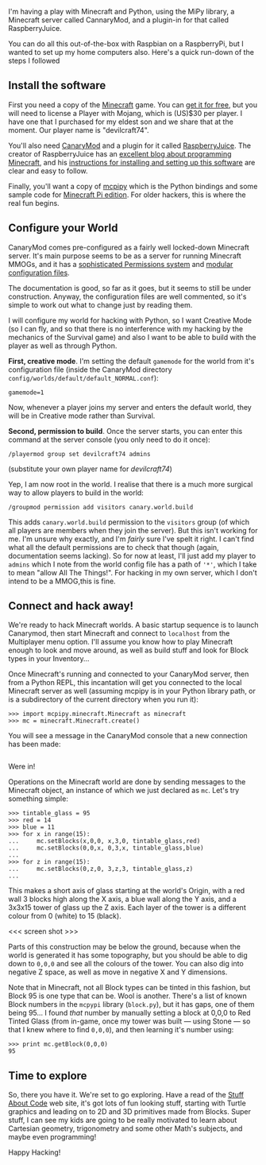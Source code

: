 <!-- 
.. title: Hacking Minecraft with Python
.. slug: minecraft-python-0
.. date: 2015-05-30 10:07:34 UTC+10:00
.. tags: hacking, minecraft, python, canarymod, RaspberryJuice, RaspberryPi, CodeKids
.. category: 
.. link: 
.. description: Initial setup for Minecraft on a PC
.. type: text
-->

I'm having a play with Minecraft and Python, using the MiPy library, a
Minecraft server called CannaryMod, and a plugin-in for that called
RaspberryJuice.

You can do all this out-of-the-box with Raspbian on a RaspberryPi, but
I wanted to set up my home computers also.  Here's a quick run-down of
the steps I followed

<!-- TEASER_END -->

Install the software
----

First you need a copy of the [Minecraft](https://minecraft.net)
game. You can [get it for free](https://minecraft.net/download), but
you will need to license a Player with Mojang, which is (US)$30 per
player.  I have one that I purchased for my eldest son and we share
that at the moment. Our player name is "devilcraft74".

You'll also need [CanaryMod](http://canarymod.net/) and a plugin for
it called
[RaspberryJuice](https://github.com/martinohanlon/canaryraspberryjuice). The
creator of RaspberryJuice has an
[excellent blog about programming Minecraft](http://www.stuffaboutcode.com),
and his
[instructions for installing and setting up this software](http://www.stuffaboutcode.com/2014/10/minecraft-raspberryjuice-and-canarymod.html)
are clear and easy to follow.

Finally, you'll want a copy of
[mcpipy](https://github.com/brooksc/mcpipy) which is the Python
bindings and some sample code for
[Minecraft Pi edition](http://pi.minecraft.net/). For older hackers,
this is where the real fun begins.

Configure your World
----

CanaryMod comes pre-configured as a fairly well locked-down Minecraft
server. It's main purpose seems to be as a server for running
Minecraft MMOGs, and it has a
[sophisticated Permissions system](http://canarymod.net/books/canarymod-admin-guide/permissions-and-groups)
and
[modular configuration files](http://canarymod.net/books/canarymod-admin-guide/setting-your-server).

The documentation is good, so far as it goes, but it seems to still be
under construction.  Anyway, the configuration files are well
commented, so it's simple to work out what to change just by reading
them.

I will configure my world for hacking with Python, so I want Creative
Mode (so I can fly, and so that there is no interference with my
hacking by the mechanics of the Survival game) and also I want to be
able to build with the player as well as through Python.

**First, creative mode**. I'm setting the default `gamemode` for the
world from it's configuration file (inside the CanaryMod directory
`config/worlds/default/default_NORMAL.conf`):

```
gamemode=1
```

Now, whenever a player joins my server and enters the default world,
they will be in Creative mode rather than Survival.

**Second, permission to build**.  Once the server starts, you can enter
this command at the server console (you only need to do it once):

`/playermod group set devilcraft74 admins`

(substitute your own player name for *devilcraft74*)

Yep, I am now root in the world.  I realise that there is a much more
surgical way to allow players to build in the world:

`/groupmod permission add visitors canary.world.build`

This adds `canary.world.build` permission to the `visitors` group (of
which all players are members when they join the server).  But this
isn't working for me.  I'm unsure why exactly, and I'm *fairly* sure
I've spelt it right. I can't find what all the default permissions are
to check that though (again, documentation seems lacking). So for now
at least, I'll just add my player to `admins` which I note from the
world config file has a path of `'*'`, which I take to mean
"allow All The Things!". For hacking in my own server, which I don't
intend to be a MMOG,this is fine.

Connect and hack away!
----

We're ready to hack Minecraft worlds.  A basic startup sequence is to
launch Canarymod, then start Minecraft and connect to `localhost` from
the Multiplayer menu option. I'll assume you know how to play
Minecraft enough to look and move around, as well as build stuff and
look for Block types in your Inventory&hellip;

Once Minecraft's running and connected to your CanaryMod server, then
from a Python REPL, this incantation will get you connected to the
local Minecraft server as well (assuming mcpipy is in your
Python library path, or is a subdirectory of the current directory
when you run it):

```
>>> import mcpipy.minecraft.Minecraft as minecraft
>>> mc = minecraft.Minecraft.create()
```

You will see a message in the CanaryMod console that a new connection
has been made:

```
```

Were in!

Operations on the Minecraft world are done by sending messages to the
Minecraft object, an instance of which we just declared as `mc`. Let's
try something simple:

```
>>> tintable_glass = 95
>>> red = 14
>>> blue = 11
>>> for x in range(15):
...     mc.setBlocks(x,0,0, x,3,0, tintable_glass,red)
...     mc.setBlocks(0,0,x, 0,3,x, tintable_glass,blue)
...
>>> for z in range(15):
...     mc.setBlocks(0,z,0, 3,z,3, tintable_glass,z)
...
```

This makes a short axis of glass starting at the world's Origin, with
a red wall 3 blocks high along the X axis, a blue wall along the Y
axis, and a 3x3x15 tower of glass up the Z axis. Each layer of
the tower is a different colour from 0 (white) to 15 (black).

<<< screen shot >>>

Parts of this construction may be below the ground, because when the
world is generated it has some topography, but you should be able to
dig down to `0,0,0` and see all the colours of the tower. You can also
dig into negative Z space, as well as move in negative X and Y
dimensions.

Note that in Minecraft, not all Block types can be tinted in this
fashion, but Block 95 is one type that can be. Wool is
another. There's a list of known Block numbers in the `mcpypi` library
(`block.py`), but it has gaps, one of them being 95... I found *that*
number by manually setting a block at 0,0,0 to Red Tinted Glass (from
in-game, once my tower was built &mdash; using Stone &mdash; so that I
knew where to find `0,0,0`), and then learning it's number using:

```
>>> print mc.getBlock(0,0,0)
95
```

Time to explore
----

So, there you have it. We're set to go exploring. Have a read of the
[Stuff About Code](http://stuffaboutcode.com) web site, it's got lots
of fun looking stuff, starting with Turtle graphics and leading on to
2D and 3D primitives made from Blocks. Super stuff, I can see my kids
are going to be really motivated to learn about Cartesian geometry,
trigonometry and some other Math's subjects, and maybe even
programming!

Happy Hacking!
